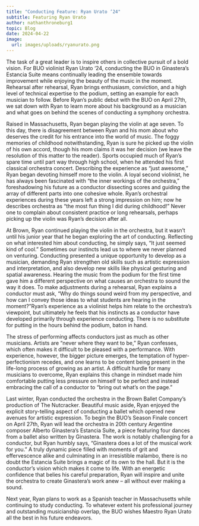 ```yaml
---
title: "Conducting Feature: Ryan Urato ‘24"
subtitle: Featuring Ryan Urato
author: nathanthroneburg1
topic: Blog
date: 2024-04-22
image:
  url: images/uploads/ryanurato.png
---
```

The task of a great leader is to inspire others in collective pursuit of a bold vision. For BUO violinist Ryan Urato ‘24, conducting the BUO in Ginastera’s Estancia Suite means continually leading the ensemble towards improvement while enjoying the beauty of the music in the moment. Rehearsal after rehearsal, Ryan brings enthusiasm, conviction, and a high level of technical expertise to the podium, setting an example for each musician to follow. Before Ryan’s public debut with the BUO on April 27th, we sat down with Ryan to learn more about his background as a musician and what goes on behind the scenes of conducting a symphony orchestra.

Raised in Massachusetts, Ryan began playing the violin at age seven. To this day, there is disagreement between Ryan and his mom about who deserves the credit for his entrance into the world of music. The foggy memories of childhood notwithstanding, Ryan is sure he picked up the violin of his own accord, though his mom claims it was her decision (we leave the resolution of this matter to the reader). Sports occupied much of Ryan’s spare time until part way through high school, when he attended his first classical orchestra concert. Describing the experience as “just awesome,” Ryan began devoting himself more to the violin. A loyal second violinist, he has always been fascinated with “the inner workings of the orchestra,” foreshadowing his future as a conductor dissecting scores and guiding the array of different parts into one cohesive whole. Ryan’s orchestral experiences during these years left a strong impression on him; now he describes orchestra as “the most fun thing I did during childhood!” Never one to complain about consistent practice or long rehearsals, perhaps picking up the violin was Ryan’s decision after all.

At Brown, Ryan continued playing the violin in the orchestra, but it wasn’t until his junior year that he began exploring the art of conducting. Reflecting on what interested him about conducting, he simply says, “It just seemed kind of cool.” Sometimes our instincts lead us to where we never planned on venturing. Conducting presented a unique opportunity to develop as a musician, demanding Ryan strengthen old skills such as artistic expression and interpretation, and also develop new skills like physical gesturing and spatial awareness. Hearing the music from the podium for the first time gave him a different perspective on what causes an orchestra to sound the way it does. To make adjustments during a rehearsal, Ryan explains a conductor must ask, “Why do things sound weird from my perspective, and how can I convey those ideas to what students are hearing in the moment?”Ryan’s experience as a violinist helps him relate to the orchestra’s viewpoint, but ultimately he feels that his instincts as a conductor have developed primarily through experience conducting. There is no substitute for putting in the hours behind the podium, baton in hand.

The stress of performing affects conductors just as much as other musicians. Artists are “never where they want to be,” Ryan confesses, which often makes it difficult to be pleased with a performance. With experience, however, the bigger picture emerges, the temptation of hyper-perfectionism recedes, and one learns to be content being present in the life-long process of growing as an artist. A difficult hurdle for many musicians to overcome, Ryan explains this change in mindset made him comfortable putting less pressure on himself to be perfect and instead embracing the call of a conductor to “bring out what’s on the page.”

Last winter, Ryan conducted the orchestra in the Brown Ballet Company’s production of The Nutcracker. Beautiful music aside, Ryan enjoyed the explicit story-telling aspect of conducting a ballet which opened new avenues for artistic expression. To begin the BUO’s Season Finale concert on April 27th, Ryan will lead the orchestra in 20th century Argentine composer Alberto Ginastera’s Estancia Suite, a piece featuring four dances from a ballet also written by Ginastera. The work is notably challenging for a conductor, but Ryan humbly says, “Ginastera does a lot of the musical work for you.” A truly dynamic piece filled with moments of grit and effervescence alike and culminating in an irresistible malambo, there is no doubt the Estancia Suite brings a magic of its own to the hall. But it is the conductor’s vision which makes it come to life. With an energetic confidence that belies his careful preparation, Ryan will inspire and unite the orchestra to create Ginastera’s work anew – all without ever making a sound.

Next year, Ryan plans to work as a Spanish teacher in Massachusetts while continuing to study conducting. To whatever extent his professional journey and outstanding musicianship overlap, the BUO wishes Maestro Ryan Urato all the best in his future endeavors.

